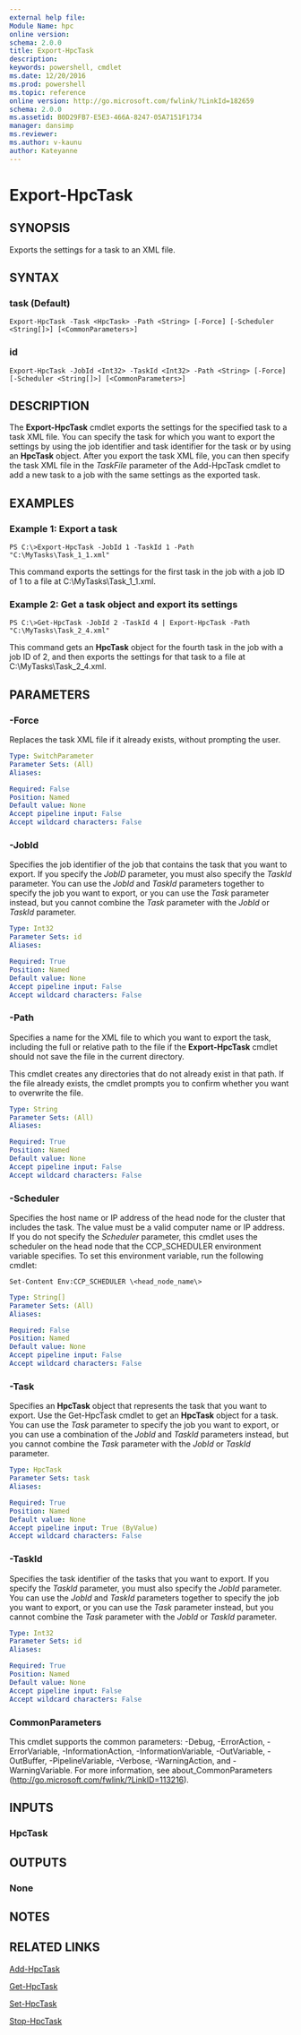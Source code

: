 ```yaml
---
external help file:
Module Name: hpc
online version:
schema: 2.0.0
title: Export-HpcTask
description:
keywords: powershell, cmdlet
ms.date: 12/20/2016
ms.prod: powershell
ms.topic: reference
online version: http://go.microsoft.com/fwlink/?LinkId=182659
schema: 2.0.0
ms.assetid: B0D29FB7-E5E3-466A-8247-05A7151F1734
manager: dansimp
ms.reviewer:
ms.author: v-kaunu
author: Kateyanne
---
```


# Export-HpcTask

## SYNOPSIS
Exports the settings for a task to an XML file.

## SYNTAX

### task (Default)
```
Export-HpcTask -Task <HpcTask> -Path <String> [-Force] [-Scheduler <String[]>] [<CommonParameters>]
```

### id
```
Export-HpcTask -JobId <Int32> -TaskId <Int32> -Path <String> [-Force] [-Scheduler <String[]>] [<CommonParameters>]
```

## DESCRIPTION
The **Export-HpcTask** cmdlet exports the settings for the specified task to a task XML file.
You can specify the task for which you want to export the settings by using the job identifier and task identifier for the task or by using an **HpcTask** object.
After you export the task XML file, you can then specify the task XML file in the *TaskFile* parameter of the Add-HpcTask cmdlet to add a new task to a job with the same settings as the exported task.

## EXAMPLES

### Example 1: Export a task
```
PS C:\>Export-HpcTask -JobId 1 -TaskId 1 -Path "C:\MyTasks\Task_1_1.xml"
```

This command exports the settings for the first task in the job with a job ID of 1 to a file at C:\MyTasks\Task_1_1.xml.

### Example 2: Get a task object and export its settings
```
PS C:\>Get-HpcTask -JobId 2 -TaskId 4 | Export-HpcTask -Path "C:\MyTasks\Task_2_4.xml"
```

This command gets an **HpcTask** object for the fourth task in the job with a job ID of 2, and then exports the settings for that task to a file at C:\MyTasks\Task_2_4.xml.

## PARAMETERS

### -Force
Replaces the task XML file if it already exists, without prompting the user.

```yaml
Type: SwitchParameter
Parameter Sets: (All)
Aliases:

Required: False
Position: Named
Default value: None
Accept pipeline input: False
Accept wildcard characters: False
```

### -JobId
Specifies the job identifier of the job that contains the task that you want to export.
If you specify the *JobID* parameter, you must also specify the *TaskId* parameter.
You can use the *JobId* and *TaskId* parameters together to specify the job you want to export, or you can use the *Task* parameter instead, but you cannot combine the *Task* parameter with the *JobId* or *TaskId* parameter.

```yaml
Type: Int32
Parameter Sets: id
Aliases:

Required: True
Position: Named
Default value: None
Accept pipeline input: False
Accept wildcard characters: False
```

### -Path
Specifies a name for the XML file to which you want to export the task, including the full or relative path to the file if the **Export-HpcTask** cmdlet should not save the file in the current directory.

This cmdlet creates any directories that do not already exist in that path.
If the file already exists, the cmdlet prompts you to confirm whether you want to overwrite the file.

```yaml
Type: String
Parameter Sets: (All)
Aliases:

Required: True
Position: Named
Default value: None
Accept pipeline input: False
Accept wildcard characters: False
```

### -Scheduler
Specifies the host name or IP address of the head node for the cluster that includes the task.
The value must be a valid computer name or IP address.
If you do not specify the *Scheduler* parameter, this cmdlet uses the scheduler on the head node that the CCP_SCHEDULER environment variable specifies.
To set this environment variable, run the following cmdlet:

`Set-Content Env:CCP_SCHEDULER \<head_node_name\>`

```yaml
Type: String[]
Parameter Sets: (All)
Aliases:

Required: False
Position: Named
Default value: None
Accept pipeline input: False
Accept wildcard characters: False
```

### -Task
Specifies an **HpcTask** object that represents the task that you want to export.
Use the Get-HpcTask cmdlet to get an **HpcTask** object for a task.
You can use the *Task* parameter to specify the job you want to export, or you can use a combination of the *JobId* and *TaskId* parameters instead, but you cannot combine the *Task* parameter with the *JobId* or *TaskId* parameter.

```yaml
Type: HpcTask
Parameter Sets: task
Aliases:

Required: True
Position: Named
Default value: None
Accept pipeline input: True (ByValue)
Accept wildcard characters: False
```

### -TaskId
Specifies the task identifier of the tasks that you want to export.
If you specify the *TaskId* parameter, you must also specify the *JobId* parameter.
You can use the *JobId* and *TaskId* parameters together to specify the job you want to export, or you can use the *Task* parameter instead, but you cannot combine the *Task* parameter with the *JobId* or *TaskId* parameter.

```yaml
Type: Int32
Parameter Sets: id
Aliases:

Required: True
Position: Named
Default value: None
Accept pipeline input: False
Accept wildcard characters: False
```

### CommonParameters
This cmdlet supports the common parameters: -Debug, -ErrorAction, -ErrorVariable, -InformationAction, -InformationVariable, -OutVariable, -OutBuffer, -PipelineVariable, -Verbose, -WarningAction, and -WarningVariable. For more information, see about_CommonParameters (http://go.microsoft.com/fwlink/?LinkID=113216).

## INPUTS

### HpcTask

## OUTPUTS

### None

## NOTES

## RELATED LINKS

[Add-HpcTask](./Add-HpcTask.md)

[Get-HpcTask](./Get-HpcTask.md)

[Set-HpcTask](./Set-HpcTask.md)

[Stop-HpcTask](./Stop-HpcTask.md)
